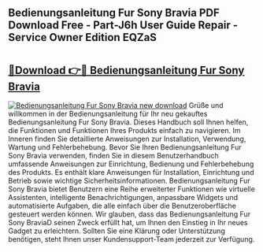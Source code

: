 ## Bedienungsanleitung Fur Sony Bravia PDF Download Free - Part-J6h User Guide Repair - Service Owner Edition EQZaS

# <h2><a href="http://df20z8g.blite.top/?on=Bedienungsanleitung+Fur+Sony+Bravia">🔗Download 👉🔴 Bedienungsanleitung Fur Sony Bravia</a></h2>

[![Bedienungsanleitung Fur Sony Bravia new download](https://i.imgur.com/lujVjoI.png)](http://df20z8g.blite.top/?on=Bedienungsanleitung+Fur+Sony+Bravia)
Grüße und willkommen in der Bedienungsanleitung für Ihr neu gekauftes Bedienungsanleitung Fur Sony Bravia. Dieses Handbuch soll Ihnen helfen, die Funktionen und Funktionen Ihres Produkts einfach zu navigieren. Im Inneren finden Sie detaillierte Anweisungen zur Installation, Verwendung, Wartung und Fehlerbehebung. Bevor Sie Ihren Bedienungsanleitung Fur Sony Bravia verwenden, finden Sie in diesem Benutzerhandbuch umfassende Anweisungen zur Einrichtung, Bedienung und Fehlerbehebung des Produkts. Es enthält klare Anweisungen für Installation, Einrichtung und Betrieb sowie wichtige Sicherheitsinformationen. Bedienungsanleitung Fur Sony Bravia bietet Benutzern eine Reihe erweiterter Funktionen wie virtuelle Assistenten, intelligente Benachrichtigungen, anpassbare Widgets und automatisierte Aufgaben, die alle einfach über die Benutzeroberfläche gesteuert werden können. Wir glauben, dass das Bedienungsanleitung Fur Sony BraviaD seinen Zweck erfüllt hat, um Ihnen den Einstieg in Ihr neues Gadget zu erleichtern. Sollten Sie eine Klärung oder Unterstützung benötigen, steht Ihnen unser Kundensupport-Team jederzeit zur Verfügung.
